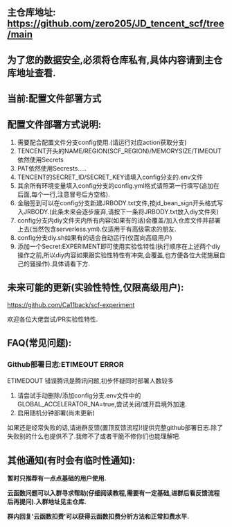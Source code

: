 ## 主仓库地址: https://github.com/zero205/JD_tencent_scf/tree/main
## 为了您的数据安全,必须将仓库私有,具体内容请到主仓库地址查看.
## 当前:配置文件部署方式
## 配置文件部署方式说明:
1. 需要配合配置文件分支config使用.(请运行对应action获取分支)
2. TENCENT开头的NAME/REGION(SCF_REGION)/MEMORYSIZE/TIMEOUT依然使用Secrets
3. PAT依然使用Secrests.....
4. TENCENT的SECRET_ID/SECRET_KEY请填入config分支的.env文件
5. 其余所有环境变量填入config分支的config.yml格式请照第一行填写(追加在后面,每个一行,注意冒号后方空格).
6. 金融签到可以在config分支新建JRBODY.txt文件,按jd_bean_sign开头格式写入JRBODY.(此条未来会逐步废弃,请按下一条将JRBODY.txt放入diy文件夹)
7. config分支内diy文件夹内所有内容(如果有的话)会覆盖/加入仓库文件并部署上去(当然包含serverless.yml).仅适用于有高级需求的朋友.
8. config分支diy.sh如果有的话会自动运行(仅面向高级用户)
9. 添加一个Secret:EXPERIMENT即可使用实验性特性(执行顺序在上述两个diy操作之前,所以diy内容如果跟实验性特性有冲突,会覆盖,也方便各位大佬施展自己的骚操作).具体请看下方.

## 未来可能的更新(实验性特性,仅限高级用户):
https://github.com/Ca11back/scf-experiment

欢迎各位大佬尝试/PR实验性特性.
## FAQ(常见问题):
### Github部署日志:ETIMEOUT ERROR
ETIMEDOUT 错误腾讯是腾讯问题,初步怀疑同时部署人数较多
1. 请尝试手动删除/添加config分支.env文件中的GLOBAL_ACCELERATOR_NA=true,尝试关闭/或开启境外加速.
2. 启用随机分钟部署(尚未更新)

如果还是经常失败的话,请进群反馈(置顶反馈流程)!提供完整github部署日志.除了失败别的什么也提供不了.我修不了或者干脆不修你们也能理解吧.

## 其他通知(有时会有临时性通知):

**暂时只推荐有一点点基础的用户使用.**

**云函数问题可以入群寻求帮助(仔细阅读教程,需要有一定基础,进群后看反馈流程后再提问).入群地址见主仓库.**

**群内回复'云函数扣费'可以获得云函数扣费分析方法和正常扣费水平.**
